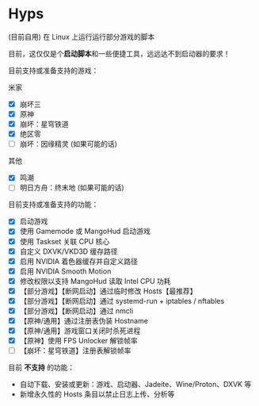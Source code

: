 # Hyps

(目前自用) 在 Linux 上运行运行部分游戏的脚本

目前，这仅仅是个**启动脚本**和一些便捷工具，远远达不到启动器的要求！

目前支持或准备支持的游戏：

米家
- [x] 崩坏三
- [x] 原神
- [x] 崩坏：星穹铁道
- [x] 绝区零
- [ ] 崩坏：因缘精灵 (如果可能的话)

其他
- [x] 鸣潮
- [ ] 明日方舟：终末地 (如果可能的话)

目前支持或准备支持的功能：

- [x] 启动游戏
- [x] 使用 Gamemode 或 MangoHud 启动游戏
- [x] 使用 Taskset 关联 CPU 核心
- [x] 自定义 DXVK/VKD3D 缓存路径
- [x] 启用 NVIDIA 着色器缓存并自定义路径
- [x] 启用 NVIDIA Smooth Motion
- [x] 修改权限以支持 MangoHud 读取 Intel CPU 功耗
- [x] 【部分游戏】【断网启动】通过临时修改 Hosts【最推荐】
- [x] 【部分游戏】【断网启动】通过 systemd-run + iptables / nftables
- [x] 【部分游戏】【断网启动】通过 nmcli
- [x] 【原神/通用】通过注册表伪装 Hostname
- [x] 【原神/通用】游戏窗口关闭时杀死进程
- [x] 【原神】使用 FPS Unlocker 解锁帧率
- [ ] 【崩坏：星穹铁道】注册表解锁帧率

目前 **不支持** 的功能：

- 自动下载、安装或更新：游戏、启动器、Jadeite、Wine/Proton、DXVK 等
- 新增永久性的 Hosts 条目以禁止日志上传、分析等
